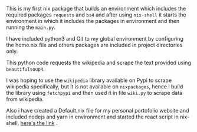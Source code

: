 This is my first nix package that builds an environment which includes the required packages `requests` and `bs4` and after using `nix-shell` it starts the environment in which it includes the packages in environment and then running the `main.py`.

I have included python3 and Git to my global environment by configuring the home.nix file and others packages are included in project directories only.

This python code requests the wikipedia and scrape the text provided using `beautifulsoup4`.

I was hoping to use the `wikipedia` library available on Pypi to scrape wikipedia specifically, but it is not available on `nixpackages`, hence i build the library using `fetchpypi` and then used it in file `wiki.py` to scrape data from wikipedia.

Also i have created a Default.nix file for my personal portofolio website and included nodejs and yarn in environment and started the react script in nix-shell, [here's the link](https://github.com/amrht/amrht.github.io) .
